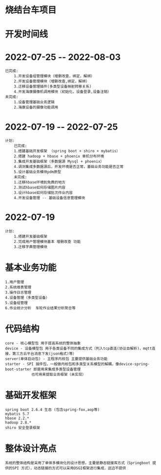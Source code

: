 # 烧结台车项目

开发时间线
=========

2022-07-25 -- 2022-08-03
==============
    已完成:
        1.开发设备组管理模块（增删改查，绑定，解绑）
        2.开发设备管理模块（增删改查,绑定，解绑）
        3.迁移设备管理插件(多类型设备映射转移关系)
        4.开发海康摄像机调用模块（初始化，设备登录,设备注销）
    未完成:
        1.设备管理基础业务逻辑
        2.海康设备的摄像功能调用

2022-07-19 -- 2022-07-25
===============
    计划:
        已完成:
        1.搭建基础开发框架 （spring boot + shiro + mybatis）
        2.搭建 hadoop + hbase + phoenix 单机分布环境 
        3.集成开发基础框架（多数据源 Mysql + phoenix）
        4.调测集成多数据源后，开发环境是否正常，基础业务功能是否正常
        5.设计基础业务模块pdm原型
        未完成:
        1.迁移hbase环境到免费的地方
        2.测试hbase如何存储图片内容
        3.设计hbase如何存储批次作业内容
        4.开发设备管理 -- 基础设备信息管理模块


2022-07-19
===============

    计划: 
        1.搭建开发基础框架
        2.完成用户管理模块基本 增删改查 功能
        3.迁移字典管理模块


基本业务功能
==========

    1.用户管理
    2.系统维表管理
    3.操作日志管理
    4.设备管理（多类型设备）
    5.设备组管理
    6.作业统计分析  车轮作业结果分析聚合等

代码结构
=====

    core - 核心模型包 用于提高系统的整体抽象
    device - 设备模型包 用于各类设备不同的集成方式（列入tcp直连(协议自解析)，mqtt连接，第三方云平台消息下发(json格式)等）
    server(单体启动包) - 主程序内核包 主要提供基础业务功能
    starter - SPI 插件包，一般做内核包和多类型关系模型的解耦，像device-spring-boot-starter 即是用来集成多类型设备管理  
                也可用来提取业务框架（未实现）


基础开发框架
=====

    spring boot 2.6.4 生态 (包含spring-fox,aop等)
    mybatis 5.7
    hbase 2.2.*
    hadoop 2.8.*
    shiro 安全登录框架


整体设计亮点
====
    系统的整体结构是采用了单体多模块化的设计思想，主要是静态链接库方式（Springboot 提供的SPI 方式），动态链接的方式可以采用OSGI框架进行集成，这边不提供


